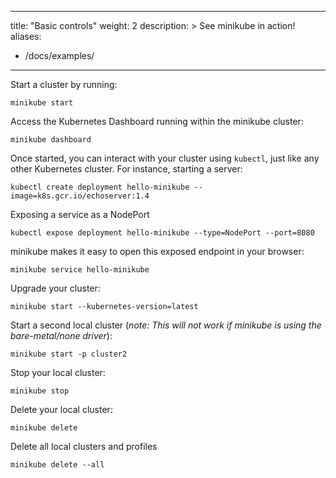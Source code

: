 
---
title: "Basic controls"
weight: 2
description: >
  See minikube in action!
aliases:
  - /docs/examples/
---

Start a cluster by running:

`minikube start`

Access the Kubernetes Dashboard running within the minikube cluster:

`minikube dashboard`

Once started, you can interact with your cluster using `kubectl`, just like any other Kubernetes cluster. For instance, starting a server:

`kubectl create deployment hello-minikube --image=k8s.gcr.io/echoserver:1.4`

Exposing a service as a NodePort

`kubectl expose deployment hello-minikube --type=NodePort --port=8080`

minikube makes it easy to open this exposed endpoint in your browser:

`minikube service hello-minikube`

Upgrade your cluster:

`minikube start --kubernetes-version=latest`

Start a second local cluster (_note: This will not work if minikube is using the bare-metal/none driver_):

`minikube start -p cluster2`

Stop your local cluster:

`minikube stop`

Delete your local cluster:

`minikube delete`

Delete all local clusters and profiles

`minikube delete --all`
